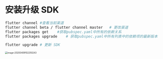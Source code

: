 # 安装升级 SDK

```bash
flutter channel	#查看当前渠道
flutter channel beta / flutter channel master	# 更改渠道
flutter packages get	#获取pubspec.yaml中所有的依赖关系
flutter packages upgrade	# 获取pubspec.yaml中所有列表中的依赖项的最新版本

flutter upgrade # 更新 SDK
```

<img src="https://tva1.sinaimg.cn/large/00831rSTgy1gdnax935lxj30fe05uwfr.jpg" alt="image-20200409102250243" align="left" style="zoom:50%;" />

